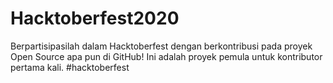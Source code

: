 # Hacktoberfest2020
Berpartisipasilah dalam Hacktoberfest dengan berkontribusi pada proyek Open Source apa pun di GitHub! Ini adalah proyek pemula untuk kontributor pertama kali. #hacktoberfest
